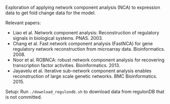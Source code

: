 Exploration of applying network component analysis (NCA) to expression data to get fold change data for the model.

Relevant papers:
- Liao et al. Network component analysis: Reconstruction of regulatory signals in biological systems. PNAS. 2003.
- Chang et al. Fast network component analysis (FastNCA) for gene regulatory network reconstruction from microarray data. Bioinformatics. 2008.
- Noor et al. ROBNCA: robust network component analysis for recovering transcription factor activities. Bioinformatics. 2013.
- Jayavelu et al. Iterative sub-network component analysis enables reconstruction of large scale genetic networks. BMC Bioinformatics. 2015.

Setup:
Run `./download_regulondb.sh` to download data from regulonDB that is not committed.
